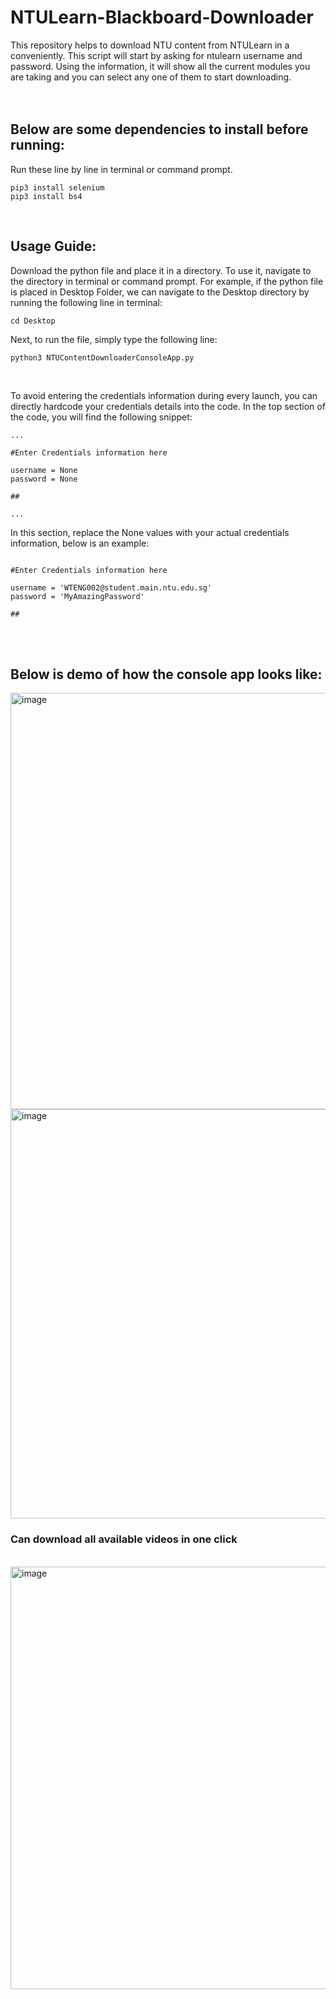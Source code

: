 # NTULearn-Blackboard-Downloader
This repository helps to download NTU content from NTULearn in a conveniently. This script will start by asking for ntulearn username and password. Using the information, it will show all the current modules you are taking and you can select any one of them to start downloading. 
</br></br></br>
## Below are some dependencies to install before running: 
Run these line by line in terminal or command prompt. 

```
pip3 install selenium
pip3 install bs4
```

</br>

## Usage Guide: 

Download the python file and place it in a directory. To use it, navigate to the directory in terminal or command prompt. For example, if the python file is placed in Desktop Folder, we can navigate to the Desktop directory by running the following line in terminal:

```
cd Desktop
```
Next, to run the file, simply type the following line:

```
python3 NTUContentDownloaderConsoleApp.py 
```
</br>

To avoid entering the credentials information during every launch, you can directly hardcode your credentials details into the code. In the top section of the code, you will find the following snippet:

```
...

#Enter Credentials information here

username = None
password = None

##

...
```


In this section, replace the None values with your actual credentials information, below is an example:
```

#Enter Credentials information here

username = 'WTENG002@student.main.ntu.edu.sg'
password = 'MyAmazingPassword'

##

```
</br></br>


## Below is demo of how the console app looks like:
<img width="666" alt="image" src="https://user-images.githubusercontent.com/48687942/65212365-6392d580-dad4-11e9-9181-0650319e134b.png">

<img width="655" alt="image" src="https://user-images.githubusercontent.com/48687942/65212429-a359bd00-dad4-11e9-9e92-812ef1bfeffa.png">

</br>

### Can download all available videos in one click

</br>
<img width="676" alt="image" src="https://user-images.githubusercontent.com/48687942/65214099-41e91c80-dadb-11e9-8d34-3d0243cd6f9a.png">


